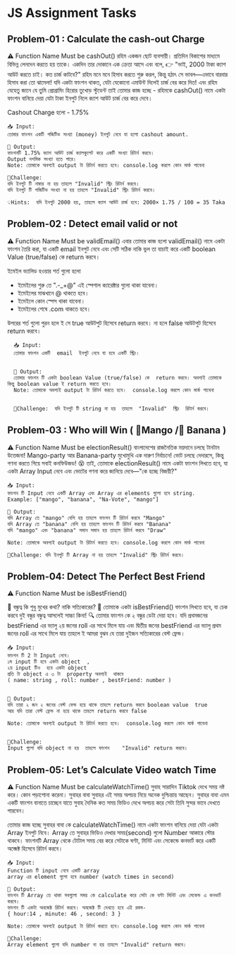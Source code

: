 # JS Assignment Tasks

## Problem-01 : Calculate the cash-out Charge

⚠️ Function Name Must be cashOut()
রহিম একজন ছোট ব্যবসায়ী। প্রতিদিন বিকাশের মাধ্যমে বিভিন্ন লেনদেন করতে হয় তাকে। একদিন তার দোকানে এক ক্রেতা আসে এবং বলে, 👉 "ভাই, 2000 টাকা ক্যাশ আউট করতে চাই। কত চার্জ কাটবে?"
রহিম মনে মনে হিসাব করতে শুরু করল, কিন্তু হঠাৎ সে ভাবল—এভাবে বারবার হিসাব করা তো ঝামেলা! যদি একটা ফাংশন থাকত, যেটা যেকোনো এমাউন্ট দিলেই চার্জ বের করে দিত! এবং রহিম যেহেতু জানে যে তুমি প্রোগ্রামিং হিরোর তুখোড় স্টুডেন্ট তাই তোমার কাজ হচ্ছে -
রহিমকে cashOut() নামে একটা ফাংশন বানিয়ে দেয়া যেটা টাকা ইনপুট নিলে ক্যাশ আউট চার্জ বের করে দেবে।

Cashout Charge হলো - 1.75%

    📥 Input:
    তোমার ফাংশন একটি পজিটিভ সংখ্যা (money) ইনপুট নেবে যা হলো cashout amount.

    🚀 Output:
    ফাংশনটি 1.75% ক্যাশ আউট চার্জ ক্যালকুলেট করে একটি সংখ্যা রিটার্ন করবে।
    Output দশমিক সংখ্যা হতে পারে।
    Note: তোমাকে অবশ্যই output টা রিটার্ন করতে হবে। console.log করলে কোন মার্ক পাবেনা

    🚩Challenge:
    যদি ইনপুট টি নাম্বার না হয় তাহলে "Invalid" স্ট্রিং রিটার্ন করবে।
    যদি ইনপুট টি পজিটিভ সংখ্যা না হয় তাহলে "Invalid" স্ট্রিং রিটার্ন করবে।

    💡Hints:  যদি ইনপুট 2000 হয়, তাহলে ক্যাশ আউট চার্জ হবে: 2000× 1.75 / 100 = 35 Taka

## Problem-02 : Detect email valid or not

⚠️ Function Name Must be validEmail()
এবার তোমার কাজ হলো validEmail() নামে একটা ফাংশন তৈরি করা, যা একটি email ইনপুট নেবে এবং সেটি সঠিক নাকি ভুল তা যাচাই করে একটি boolean Value (true/false) কে return করবে।

ইমেইল ভ্যালিড হওয়ার শর্ত গুলো হলো

- ইমেইলের শুরু তে ".-\_+@" এই স্পেশাল ক্যারেক্টার গুলো থাকা যাবেনা।
- ইমেইলের মাঝখানে @ থাকতে হবে।
- ইমেইলে কোন স্পেস থাকা যাবেনা।
- ইমেইলের শেষে .com থাকতে হবে।

উপরের শর্ত গুলো পুরন হলে ই সে true আউটপুট হিসেবে return করবে। না হলে false আউটপুট হিসেবে return করবে।

      📥 Input:
      তোমার ফাংশন একটি  email  ইনপুট নেবে যা হবে একটি স্ট্রিং।


      🚀 Output:
      তোমার ফাংশন টি একটা boolean Value (true/false) কে  return করবে। অবশ্যই তোমাকে কিন্তু boolean value ই return করতে হবে।
      Note: তোমাকে অবশ্যই output টা রিটার্ন করতে হবে।  console.log করলে কোন মার্ক পাবেনা


      🚩Challenge:  যদি ইনপুট টি string না হয়  তাহলে  "Invalid"  স্ট্রিং  রিটার্ন করবে।

## Problem-03 : Who will Win ( 🥭Mango /🍌 Banana )

⚠️ Function Name Must be electionResult()
বাংলাদেশের রাজনৈতিক ময়দানে চলছে টানটান উত্তেজনা! Mango-party আর Banana-party মুখোমুখি এক দারুণ নির্বাচনে! ভোট চলছে দেদারসে, কিন্তু গণনা করতে গিয়ে সবাই কনফিউজড! 😵 তাই, তোমাকে electionResult() নামে একটা ফাংশন লিখতে হবে, যা একটা Array Input নেবে এবং ভোটের গণনা করে জানিয়ে দেবে—"কে হচ্ছে বিজয়ী?"

    📥 Input:
    ফাংশন টি Input নেবে একটি Array এবং Array এর elements গুলো হবে string.
    Example: ["mango", "banana", "Na-Vote", "mango"]

    🚀 Output:
    যদি Array তে "mango" বেশি হয় তাহলে ফাংশন টি রিটার্ন করবে "Mango"
    যদি Array তে "banana" বেশি হয় তাহলে ফাংশন টি রিটার্ন করবে "Banana"
    যদি "mango" এবং "banana" সমান সমান হয় তাহলে রিটার্ন করবে "Draw"

    Note: তোমাকে অবশ্যই output টা রিটার্ন করতে হবে। console.log করলে কোন মার্ক পাবেনা

    🚩Challenge: যদি ইনপুট টি Array না হয় তাহলে "Invalid" স্ট্রিং রিটার্ন করবে।

## Problem-04: Detect The Perfect Best Friend

⚠️ Function Name Must be isBestFriend()

📢 বন্ধুত্ব কি শুধু মুখের কথা? নাকি সত্যিকারের? 🧐 তোমাকে একটা isBestFriend() ফাংশন লিখতে হবে, যা চেক করবে দুই বন্ধুর বন্ধুত্ব আসলেই সাচ্চা কিনা! 🔍
তোমার ফাংশন কে ২ বন্ধুর ডেটা দেয়া হবে। যদি প্রথমজনের bestFriend এর ভ্যালু ২য় জনের roll এর সাথে মিলে যায় এবং দ্বিতীয় জনের bestFriend এর ভ্যালু প্রথম জনের roll এর সাথে মিলে যায় তাহলে ই আমরা বুঝব যে তারা দুইজন সত্যিকারের বেস্ট ফ্রেন্ড।

    📥 Input:
    ফাংশন টি 2 টা Input নেবে।
    ১ম input টি হবে একটা object  ,
    ২য় input টিও  হবে একটা object
    প্রতি টা object এ ৩ টা  property অবশ্যই  থাকবে
    ( name: string , roll: number , bestFriend: number )


    🚀 Output:
    যদি তারা ২ জন ২ জনের বেস্ট ফেন্ড হয়ে থাকে তাহলে return করবে boolean value  true
    আর যদি তারা বেস্ট ফ্রেন্ড না হয়ে থাকে তাহলে return করবে false

    Note: তোমাকে অবশ্যই output টা রিটার্ন করতে হবে।  console.log করলে কোন মার্ক পাবেনা


    🚩Challenge:
    Input গুলো যদি object না হয়  তাহলে ফাংশন    "Invalid" return করবে।

## Problem-05: Let’s Calculate Video watch Time

⚠️ Function Name Must be calculateWatchTime()
সুবাহ সারাদিন Tiktok দেখে সময় নষ্ট করে। কোন পড়াশোনা করেনা। সুবাহর বাবা সুবাহর এই সময় অপচয় নিয়ে অনেক দুশ্চিন্তায় আছেন। সুবাহর বাবা এমন একটি ফাংশন বানাতে চাচ্ছেন যাতে সুবাহ দৈনিক কত সময় ভিডিও দেখে অপচয় করে সেটা তিনি সুন্দর ভাবে দেখতে পারবেন।

তোমার কাজ হচ্ছে সুবাহর বাবা কে calculateWatchTime() নামে একটা ফাংশন বানিয়ে দেয়া যেটা একটা Array ইনপুট নিবে। Array তে সুবাহর ভিডিও দেখার সময়(second) গুলো Number আকারে স্টোর থাকবে। ফাংশনটি Array থেকে টোটাল সময় বের করে সেটাকে ঘণ্টা, মিনিট এবং সেকেন্ডে কনভার্ট করে একটি অব্জেক্ট হিসেবে রিটার্ন করবে।

    📥 Input:
    Function টি input নেবে একটি array
    array এর element গুলো হবে number (watch times in second)

    🚀 Output:
    ফাংশন টি Array তে থাকা সবগুলো সময় কে calculate করে সেটা কে ঘন্টা মিনিট এবং সেকেন্ড এ কনভার্ট করবে।
    ফাংশন টি একটা অবজেক্ট রিটার্ন করবে। অবজেক্ট টি দেখতে হবে এই রকম-
    { hour:14 , minute: 46 , second: 3 }

    Note: তোমাকে অবশ্যই output টা রিটার্ন করতে হবে। console.log করলে কোন মার্ক পাবেনা

    🚩Challenge:
    Array element গুলো যদি number না হয় তাহলে "Invalid" return করবে।
